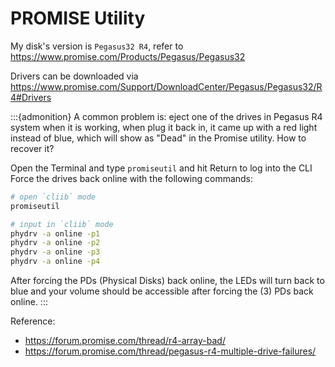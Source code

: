 # PROMISE Utility

My disk's version is `Pegasus32 R4`, refer to https://www.promise.com/Products/Pegasus/Pegasus32

Drivers can be downloaded via https://www.promise.com/Support/DownloadCenter/Pegasus/Pegasus32/R4#Drivers



:::{admonition} A common problem is:  eject one of the drives in Pegasus R4 system when it is working, when plug it back in, it came up with a red light instead of blue, which will show as "Dead" in the Promise utility. How to recover it?




Open the Terminal and type `promiseutil` and hit Return to log into the CLI
Force the drives back online with the following commands:



```bash
# open `cliib` mode
promiseutil

# input in `cliib` mode
phydrv -a online -p1
phydrv -a online -p2
phydrv -a online -p3
phydrv -a online -p4
```

After forcing the PDs (Physical Disks) back online, the LEDs will turn back to blue and your volume should be accessible after forcing the (3) PDs back online.
:::

Reference:
- https://forum.promise.com/thread/r4-array-bad/
- https://forum.promise.com/thread/pegasus-r4-multiple-drive-failures/